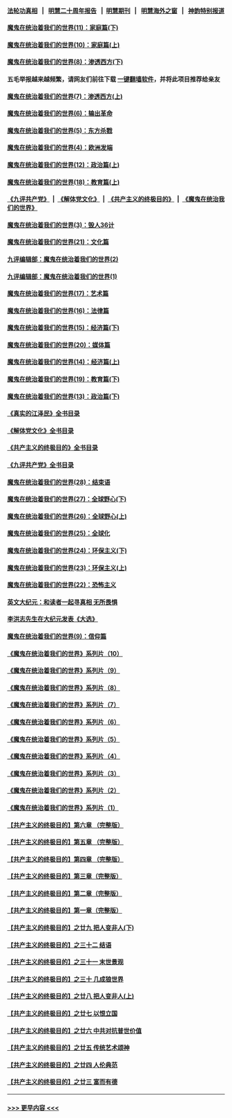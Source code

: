 #### [法轮功真相](https://github.com/gfw-breaker/truth/blob/master/README.md?t=0) &nbsp;&nbsp;|&nbsp;&nbsp; [明慧二十周年报告](https://github.com/gfw-breaker/mh-reports/blob/master/README.md?t=0) &nbsp;&nbsp;|&nbsp;&nbsp;[明慧期刊](https://github.com/gfw-breaker/mh-qikan) &nbsp;&nbsp;|&nbsp;&nbsp; [明慧海外之窗](https://github.com/gfw-breaker/mh-news/blob/master/README.md?t=0) &nbsp;&nbsp;|&nbsp;&nbsp; [神韵特别报道](https://github.com/gfw-breaker/mh-news/blob/master/shenyun.md?t=0)
#### [魔鬼在统治着我们的世界(11)：家庭篇(下)](../pages/nsc422/n10440961.md?t=11241250) 
#### [魔鬼在统治着我们的世界(10)：家庭篇(上)](../pages/nsc422/n10435448.md?t=11241250) 
#### [魔鬼在统治着我们的世界(8)：渗透西方(下)](../pages/nsc422/n10429603.md?t=11241250) 
#### 五毛举报越来越频繁，请网友们前往下载 [一键翻墙软件](https://github.com/gfw-breaker/ssr-accounts)，并将此项目推荐给亲友
#### [魔鬼在统治着我们的世界(7)：渗透西方(上)](../pages/nsc422/n10426013.md?t=11241250) 
#### [魔鬼在统治着我们的世界(6)：输出革命](../pages/nsc422/n10421536.md?t=11241250) 
#### [魔鬼在统治着我们的世界(5)：东方杀戮](../pages/nsc422/n10417707.md?t=11241250) 
#### [魔鬼在统治着我们的世界(4)：欧洲发端](../pages/nsc422/n10414890.md?t=11241250) 
#### [魔鬼在统治着我们的世界(12)：政治篇(上)](../pages/nsc422/n10444576.md?t=11241250) 
#### [魔鬼在统治着我们的世界(18)：教育篇(上)](../pages/nsc422/n10526970.md?t=11241250) 
#### [《九评共产党》](https://github.com/begood0513/9ping.md/blob/master/README.md) &nbsp;|&nbsp; [《解体党文化》](../../../../jtdwh.md/blob/master/README.md)  &nbsp;|&nbsp; [《共产主义的终极目的》](../../../../gczydzjmd.md/blob/master/README.md) &nbsp;|&nbsp; [《魔鬼在统治我们的世界》](../../../../mgztzwmdsj.md/blob/master/README.md) 
#### [魔鬼在统治着我们的世界(3)：毁人36计](../pages/nsc422/n10411583.md?t=11241250) 
#### [魔鬼在统治着我们的世界(21)：文化篇](../pages/nsc422/n10597706.md?t=11241250) 
#### [九评编辑部：魔鬼在统治着我们的世界(2)](../pages/nsc422/n10410036.md?t=11241250) 
#### [九评编辑部：魔鬼在统治着我们的世界(1)](../pages/nsc422/n10406825.md?t=11241250) 
#### [魔鬼在统治着我们的世界(17)：艺术篇](../pages/nsc422/n10499093.md?t=11241250) 
#### [魔鬼在统治着我们的世界(16)：法律篇](../pages/nsc422/n10485969.md?t=11241250) 
#### [魔鬼在统治着我们的世界(15)：经济篇(下)](../pages/nsc422/n10469975.md?t=11241250) 
#### [魔鬼在统治着我们的世界(20)：媒体篇](../pages/nsc422/n10586579.md?t=11241250) 
#### [魔鬼在统治着我们的世界(14)：经济篇(上)](../pages/nsc422/n10457370.md?t=11241250) 
#### [魔鬼在统治着我们的世界(19)：教育篇(下)](../pages/nsc422/n10564808.md?t=11241250) 
#### [魔鬼在统治着我们的世界(13)：政治篇(下)](../pages/nsc422/n10448270.md?t=11241250) 
#### [《真实的江泽民》全书目录](../pages/nsc422/n13721399.md?t=11241250) 
#### [《解体党文化》全书目录](../pages/nsc422/n13721157.md?t=11241250) 
#### [《共产主义的终极目的》全书目录](../pages/nsc422/n13721048.md?t=11241250) 
#### [《九评共产党》全书目录](../pages/nsc422/n13708085.md?t=11241250) 
#### [魔鬼在统治着我们的世界(28)：结束语](../pages/nsc422/n10936246.md?t=11241250) 
#### [魔鬼在统治着我们的世界(27)：全球野心(下)](../pages/nsc422/n10928319.md?t=11241250) 
#### [魔鬼在统治着我们的世界(26)：全球野心(上)](../pages/nsc422/n10900318.md?t=11241250) 
#### [魔鬼在统治着我们的世界(25)：全球化](../pages/nsc422/n10788205.md?t=11241250) 
#### [魔鬼在统治着我们的世界(24)：环保主义(下)](../pages/nsc422/n10695307.md?t=11241250) 
#### [魔鬼在统治着我们的世界(23)：环保主义(上)](../pages/nsc422/n10688613.md?t=11241250) 
#### [魔鬼在统治着我们的世界(22)：恐怖主义](../pages/nsc422/n10614727.md?t=11241250) 
#### [英文大纪元：和读者一起寻真相 无所畏惧](../pages/nsc422/n12542027.md?t=11241250) 
#### [李洪志先生在大纪元发表《大选》](../pages/nsc422/n12534746.md?t=11241250) 
#### [魔鬼在统治着我们的世界(9)：信仰篇](../pages/nsc422/n10432159.md?t=11241250) 
#### [《魔鬼在统治着我们的世界》系列片（10）](../pages/nsc422/n12292670.md?t=11241250) 
#### [《魔鬼在统治着我们的世界》系列片（9）](../pages/nsc422/n12290859.md?t=11241250) 
#### [《魔鬼在统治着我们的世界》系列片（8）](../pages/nsc422/n12287445.md?t=11241250) 
#### [《魔鬼在统治着我们的世界》系列片（7）](../pages/nsc422/n12283425.md?t=11241250) 
#### [《魔鬼在统治着我们的世界》系列片（6）](../pages/nsc422/n12282314.md?t=11241250) 
#### [《魔鬼在统治着我们的世界》系列片（5）](../pages/nsc422/n12281419.md?t=11241250) 
#### [《魔鬼在统治着我们的世界》系列片（4）](../pages/nsc422/n12274024.md?t=11241250) 
#### [《魔鬼在统治着我们的世界》系列片（3）](../pages/nsc422/n12271322.md?t=11241250) 
#### [《魔鬼在统治着我们的世界》系列片（2）](../pages/nsc422/n12269049.md?t=11241250) 
#### [《魔鬼在统治着我们的世界》系列片（1）](../pages/nsc422/n12267575.md?t=11241250) 
#### [【共产主义的终极目的】第六章 （完整版）](../pages/nsc422/n11428913.md?t=11241250) 
#### [【共产主义的终极目的】第五章 （完整版）](../pages/nsc422/n11428912.md?t=11241250) 
#### [【共产主义的终极目的】第四章 （完整版）](../pages/nsc422/n11428907.md?t=11241250) 
#### [【共产主义的终极目的】第三章（完整版）](../pages/nsc422/n11428848.md?t=11241250) 
#### [【共产主义的终极目的】第二章（完整版）](../pages/nsc422/n11428831.md?t=11241250) 
#### [【共产主义的终极目的】第一章（完整版）](../pages/nsc422/n11417651.md?t=11241250) 
#### [【共产主义的终极目的】之廿九 把人变非人(下)](../pages/nsc422/n11344140.md?t=11241250) 
#### [【共产主义的终极目的】之三十二 结语](../pages/nsc422/n11360535.md?t=11241250) 
#### [【共产主义的终极目的】之三十一 末世景观](../pages/nsc422/n11351129.md?t=11241250) 
#### [【共产主义的终极目的】之三十 几成狼世界](../pages/nsc422/n11348280.md?t=11241250) 
#### [【共产主义的终极目的】之廿八 把人变非人(上)](../pages/nsc422/n11340492.md?t=11241250) 
#### [【共产主义的终极目的】之廿七 以恨立国](../pages/nsc422/n11336944.md?t=11241250) 
#### [【共产主义的终极目的】之廿六 中共对抗普世价值](../pages/nsc422/n11324785.md?t=11241250) 
#### [【共产主义的终极目的】之廿五 传统艺术颂神](../pages/nsc422/n11296396.md?t=11241250) 
#### [【共产主义的终极目的】之廿四 人伦典范](../pages/nsc422/n11296397.md?t=11241250) 
#### [【共产主义的终极目的】之廿三 富而有德](../pages/nsc422/n11283598.md?t=11241250) 

----
#### [ >>> 更早内容 <<< ](../indexes/nsc422-earlier.md)
